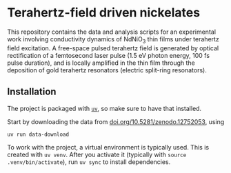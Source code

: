 # Terahertz-field driven nickelates

This repository contains the data and analysis scripts for an experimental work involving conductivity dynamics of NdNiO<sub>3</sub> thin films under terahertz field excitation. A free-space pulsed terahertz field is generated by optical rectification of a femtosecond laser pulse (1.5 eV photon energy, 100 fs pulse duration), and is locally amplified in the thin film through the deposition of gold terahertz resonators (electric split-ring resonators).

## Installation
The project is packaged with [`uv`](https://docs.astral.sh/uv/), so make sure to have that installed. 

Start by downloading the data from [doi.org/10.5281/zenodo.12752053](http://doi.org/10.5281/zenodo.12752053/), using 

```shell
uv run data-download
```

To work with the project, a virtual environment is typically used. This is created with `uv venv`. After you activate it (typically with `source .venv/bin/activate`), run `uv sync` to install dependencies.